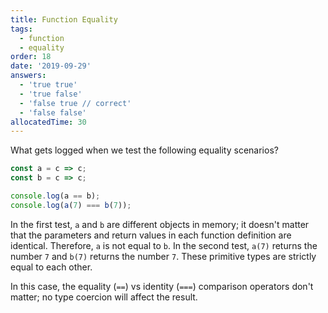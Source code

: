 ```yaml
---
title: Function Equality
tags:
  - function
  - equality
order: 18
date: '2019-09-29'
answers:
  - 'true true'
  - 'true false'
  - 'false true // correct'
  - 'false false'
allocatedTime: 30
---
```


What gets logged when we test the following equality scenarios?

```javascript
const a = c => c;
const b = c => c;

console.log(a == b);
console.log(a(7) === b(7));
```

<!-- explanation -->

In the first test, `a` and `b` are different objects in memory; it doesn't matter that the parameters and return values in each function definition are identical. Therefore, `a` is not equal to `b`. In the second test, `a(7)` returns the number `7` and `b(7)` returns the number `7`. These primitive types are strictly equal to each other.

In this case, the equality (`==`) vs identity (`===`) comparison operators don't matter; no type coercion will affect the result.
